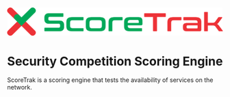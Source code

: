 ![Alt text](./images/logo.svg "Logo")

<h1 align="center">Security Competition Scoring Engine</h1>

ScoreTrak is a scoring engine that tests the availability of services on the network.

